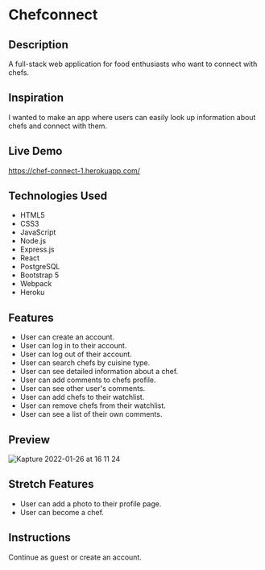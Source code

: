 # Chefconnect

## Description
A full-stack web application for food enthusiasts who want to connect with chefs. 

## Inspiration
I wanted to make an app where users can easily look up information about chefs and connect with them. 

## Live Demo
https://chef-connect-1.herokuapp.com/

## Technologies Used
- HTML5
- CSS3
- JavaScript
- Node.js
- Express.js
- React
- PostgreSQL
- Bootstrap 5
- Webpack
- Heroku

## Features
- User can create an account.
- User can log in to their account.
- User can log out of their account.
- User can search chefs by cuisine type.
- User can see detailed information about a chef.
- User can add comments to chefs profile.
- User can see other user's comments.
- User can add chefs to their watchlist.
- User can remove chefs from their watchlist. 
- User can see a list of their own comments. 

## Preview
![Kapture 2022-01-26 at 16 11 24](https://user-images.githubusercontent.com/68756038/151448049-831ce9f5-6c3e-4ccc-9a44-01319b463f55.gif)


## Stretch Features
- User can add a photo to their profile page.
- User can become a chef.

## Instructions
Continue as guest or create an account. 
